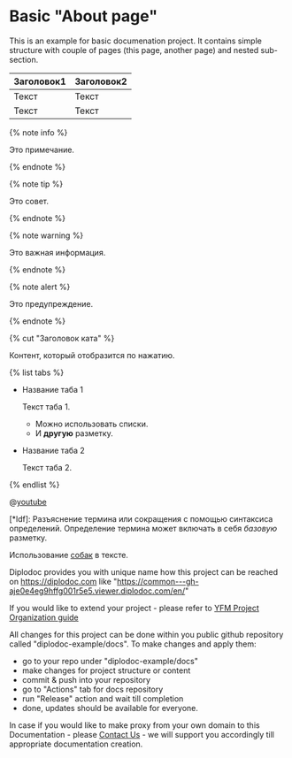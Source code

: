 # Basic "About page" 

This is an example for basic documenation project.
It contains simple structure with couple of pages (this page, another page) and nested sub-section. 

| Заголовок1  | Заголовок2  |
| ----------- | ----------- |
| Текст       | Текст       |
| Текст       | Текст       |

{% note info %}

Это примечание.

{% endnote %}

{% note tip %}

Это совет.

{% endnote %}

{% note warning %}

Это важная информация.

{% endnote %}

{% note alert %}

Это предупреждение.

{% endnote %}

{% cut "Заголовок ката" %}

Контент, который отобразится по нажатию.

{% list tabs %}

- Название таба 1

  Текст таба 1.

  * Можно использовать списки.
  * И **другую** разметку.

- Название таба 2

  Текст таба 2.

{% endlist %}


@[youtube](z9VPANd8bnI)

[*ldf]: Разъяснение термина или сокращения с помощью синтаксиса определений.
Определение термина может включать в себя _базовую_ разметку.

Использование [собак](*idf) в тексте.

Diplodoc provides you with unique name how this project can be reached on https://diplodoc.com like 
"https://common---gh-aje0e4eg9hffg001r5e5.viewer.diplodoc.com/en/" 

If you would like to extend your project - please refer to [YFM Project Organization guide](https://diplodoc.com/docs/en/project/)

All changes for this project can be done within you public github repository called "diplodoc-example/docs". 
To make changes and apply them: 

- go to your repo under "diplodoc-example/docs" 
- make changes for project structure or content
- commit & push into your repository 
- go to "Actions" tab for docs repository 
- run "Release" action and wait till completion 
- done, updates should be available for everyone. 


In case if you would like to make proxy from your own domain to this Documentation - please [Contact Us](https://diplodoc.com/#contact) - we will support you accordingly till appropriate documentation creation. 

